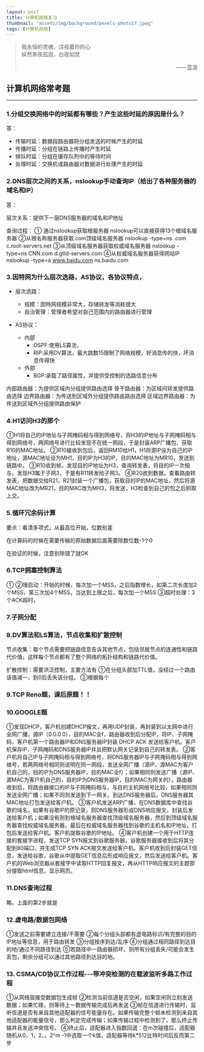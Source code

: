 ```yaml
---
layout: post
title: 计算机网络复习
thumbnail: "assets/img/background/pexels-photo17.jpeg"
tags: [计算机网络]
---
```


> 我永恒的灵魂，注视着你的心 <br>
> 纵然黑夜孤寂，白夜如焚
> <p align="right">——蓝波</p>



## 计算机网络常考题
----
### 1.分组交换网络中的时延都有哪些？产生这些时延的原因是什么？

答：

* 传输时延：数据段路由器将分组发送的时候产生的时延
* 传播时延：分组在链路上传播时产生时延
* 排队时延：分组在缓存队列中的等待时间
* 处理时延：交换机或路由器对数据进行处理产生的时延


### 2.DNS层次之间的关系，nslookup手动查询IP（给出了各种服务器的域名和IP）

答：

层次关系：提供下一层DNS服务器的域名和IP地址

查询过程：
① 通过nslookup获取根服务器
nslookup可以直接获得13个根域名服务器
②从根名称服务器获取.com顶级域名服务器
nslookup -type=ns .com c.root-servers.net
③从顶级域名服务器获取权威域名服务器
nslookup -type=ns CNN.com d.gtld-servers.com
④从权威域名服务器获得网站IP
nslookup -type=a www.baidu.com ns.baidu.com


### 3.因特网为什么层次选路，AS协议，各协议特点，

* 层次选路：
    * 规模：因特网规模非常大，存储转发等消耗很大
    * 自治管理：管理者希望对自己范围内的路由器进行管理

* AS协议：
    * 内部
        * OSPF:使用LS算法，
        * RIP:采用DV算法，最大跳数15限制了网络规模，好消息传的快，坏消息传得快
    * 外部
        * BGP:承载了路径属性，并提供受控制的选路信息分布

内部路由器：为提供区域内分组提供路由选择
骨干路由器：为区域间转发提供路由选择
边界路由器：为传送到区域外分组提供路由路由选择
区域边界路由器：为传送到区域外分组提供路由保护
        
### 4.H1访问H3的那个

①H1将自己的IP地址与子网掩码相与得到网络号，将H3的IP地址与子网掩码相与得到网络号，两网络号进行比较发现不在统一网段，于是封装ARP广播包，获取R10的MAC地址。
②R10接收到包后，返回RM10给H1，H1将源IP设为自己的IP地址，源MAC地址设为MH1，目的IP为H3的IP，目的MAC地址为MR10，发送到链路中。
③R10收到帧，发现目的IP地址为H3，查询转发表，将目的IP一次相与，发现H3属于子网3，于是有R11转发给子网3。
④R20收到数据，查看路由转发表，把数据交给R21，R21封装一个广播包，获取目的IP的MAC地址，然后将源MAC地址改为MR21，目的MAC改为MH3，将发送，H3检查到自己的包之后抓取上交。

### 5.循环冗余码计算

要点：看清多项式，从最高位开始，位数别差

在计算码的时候在需要传输的原始数据后面需要除数位数-1个0

在验证的时候，注意别除错了就OK

### 6.TCP拥塞控制算法

①
②慢启动：开始的时候，每次加一个MSS，之后指数增长，如第二次长度加2个MSS，第三次加4个MSS，当达到上限之后，每次加一个MSS
③超时处理：3个ACK超时，

### 7.子网分配



### 8.DV算法和LS算法，节点收集和扩散控制

节点收集：每个节点需要把链路信息告诉其他节点，包括邻居节点的连通性和链路代价值，这样每个节点都有了整个网络的拓扑结构和链路代价值。

扩散控制：需要洪泛控制，主要方法有
①在分组头部加TTL值，没经过一个路由该值减一，到0后丢失该分组。
②根据每个
### 9.TCP Reno题，课后原题！！

### 10.GOOGLE题

①发现DHCP，客户机创建DHCP报文，再用UDP封装，再封装到以太网中进行全网广播，源IP（0.0.0.0），目的MAC全f，路由器收到后分配IP，将IP、子网掩码，客户机第一个路由器IP和DNS服务器IP封装 DHCP ACK 发送给客户机。客户机保存IP、子网掩码和DNS服务器IP并且把默认网关记录到自己的转发表。
②客户机将自己IP与子网掩码相与得到网络号，将DNS服务器IP与子网掩码相与得到网络号，若两网络号相同则说明在同一网段，发送全网广播（源IP、源MAC为客户机自己的，目的IP为DNS服务器IP，目的MAC全f）；如果相同则发送广播（源IP、源MAC为客户机自己的，目的IP为DNS服务器IP，目的MAC为网关的），路由器收到后，将路由器接口的IP与子网掩码相与，与目的主机网络号比较，如果相同则发送全网广播；如果不同则发送到下一网关。到达DNS服务器后，DNS服务器其MAC地址打包发送给客户机。
③客户机发送ARP广播，在DNS数据库中查找谷歌的域名，如果有谷歌IP的原记录，则DNS服务器形成DNS响应报文，封装后发送给客户机；如果没有则到根域名服务器查找顶级域名服务器，然后到顶级域名服务器查找权威域名服务器，最后在权威域名服务器找到谷歌的主机名和IP地址，打包后发送给客户机。客户机提取谷歌的IP地址。
④客户机创建一个用于HTTP连接的套接字进程，发送TCP SYN报文到谷歌服务器，谷歌服务器接收到后将其分配到80端口，并生成TCP SYN ACK报文发送给客户机。客户机收到后封装GET信息，发送给谷歌，谷歌从中提取GET信息后形成响应报文，然后发送给客户机。客户机的Web浏览器从套接字中读取HTTP回复报文，再从HTTP响应报文的主题部分提取html信息，显示网页。

### 11.DNS查询过程

略，上面的第2步就是

### 12.虚电路/数据包网络

①发送之前需要建立连接/不需要
②每个分组头部都有虚电路标识/有完整的目的IP地址等信息，用于路由转发
③分组按序到达/乱序
④分组通过相同路径到达目的地/通过不同路径到达
⑤若路径中一路由器损坏，则所有分组丢失/可能会发生丢包，剩余分组可以通过其他路径到达目的地。

### 13. CSMA/CD协议工作过程---带冲突检测的在载波监听多路工作过程

①从网络层接受数据包生成帧
②检测当前信道是否空闲，如果空闲则立刻发送数据；如果忙碌，则等待上一数据传输完成后再发送
③帧在信道进行传输时，监听信道是否有来自其他适配器的信号能量存在。如果传输完整个帧未检测到来自其他适配器的能量信号，那么判定完成传输；如果传输过程中检测到了，那么终止传输并且发送冲突信号。
④终止后，适配器进入指数回退：在m次碰撞后，适配器随机从0，1，2。。2^m -1中选取一个k值，适配器等待k*512比特时间后反而第二步

